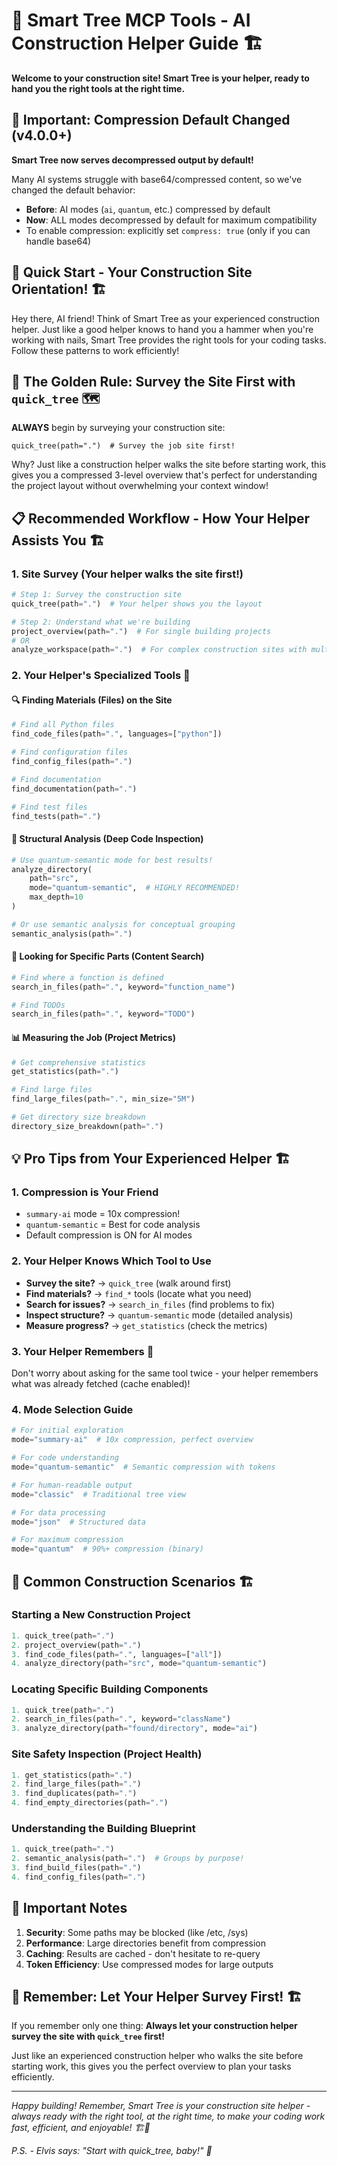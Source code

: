 # 🤖 Smart Tree MCP Tools - AI Construction Helper Guide 🏗️

**Welcome to your construction site! Smart Tree is your helper, ready to hand you the right tools at the right time.**

## 🚨 Important: Compression Default Changed (v4.0.0+)

**Smart Tree now serves decompressed output by default!** 

Many AI systems struggle with base64/compressed content, so we've changed the default behavior:
- **Before**: AI modes (`ai`, `quantum`, etc.) compressed by default
- **Now**: ALL modes decompressed by default for maximum compatibility
- To enable compression: explicitly set `compress: true` (only if you can handle base64)

## 🚀 Quick Start - Your Construction Site Orientation! 🏗️

Hey there, AI friend! Think of Smart Tree as your experienced construction helper. Just like a good helper knows to hand you a hammer when you're working with nails, Smart Tree provides the right tools for your coding tasks. Follow these patterns to work efficiently!

## 🌟 The Golden Rule: Survey the Site First with `quick_tree` 🗺️

**ALWAYS** begin by surveying your construction site:
```
quick_tree(path=".")  # Survey the job site first!
```

Why? Just like a construction helper walks the site before starting work, this gives you a compressed 3-level overview that's perfect for understanding the project layout without overwhelming your context window!

## 📋 Recommended Workflow - How Your Helper Assists You 🏗️

### 1. Site Survey (Your helper walks the site first!)
```python
# Step 1: Survey the construction site
quick_tree(path=".")  # Your helper shows you the layout

# Step 2: Understand what we're building
project_overview(path=".")  # For single building projects
# OR
analyze_workspace(path=".")  # For complex construction sites with multiple buildings
```

### 2. Your Helper's Specialized Tools 🧰

#### 🔍 Finding Materials (Files) on the Site
```python
# Find all Python files
find_code_files(path=".", languages=["python"])

# Find configuration files
find_config_files(path=".")

# Find documentation
find_documentation(path=".")

# Find test files
find_tests(path=".")
```

#### 🧠 Structural Analysis (Deep Code Inspection)
```python
# Use quantum-semantic mode for best results!
analyze_directory(
    path="src",
    mode="quantum-semantic",  # HIGHLY RECOMMENDED!
    max_depth=10
)

# Or use semantic analysis for conceptual grouping
semantic_analysis(path=".")
```

#### 🔎 Looking for Specific Parts (Content Search)
```python
# Find where a function is defined
search_in_files(path=".", keyword="function_name")

# Find TODOs
search_in_files(path=".", keyword="TODO")
```

#### 📊 Measuring the Job (Project Metrics)
```python
# Get comprehensive statistics
get_statistics(path=".")

# Find large files
find_large_files(path=".", min_size="5M")

# Get directory size breakdown
directory_size_breakdown(path=".")
```

## 💡 Pro Tips from Your Experienced Helper 🏗️

### 1. **Compression is Your Friend**
- `summary-ai` mode = 10x compression!
- `quantum-semantic` = Best for code analysis
- Default compression is ON for AI modes

### 2. **Your Helper Knows Which Tool to Use**
- **Survey the site?** → `quick_tree` (walk around first)
- **Find materials?** → `find_*` tools (locate what you need)
- **Search for issues?** → `search_in_files` (find problems to fix)
- **Inspect structure?** → `quantum-semantic` mode (detailed analysis)
- **Measure progress?** → `get_statistics` (check the metrics)

### 3. **Your Helper Remembers** 🧠
Don't worry about asking for the same tool twice - your helper remembers what was already fetched (cache enabled)!

### 4. **Mode Selection Guide**
```python
# For initial exploration
mode="summary-ai"  # 10x compression, perfect overview

# For code understanding
mode="quantum-semantic"  # Semantic compression with tokens

# For human-readable output
mode="classic"  # Traditional tree view

# For data processing
mode="json"  # Structured data

# For maximum compression
mode="quantum"  # 90%+ compression (binary)
```

## 🎯 Common Construction Scenarios 🏗️

### Starting a New Construction Project
```python
1. quick_tree(path=".")
2. project_overview(path=".")
3. find_code_files(path=".", languages=["all"])
4. analyze_directory(path="src", mode="quantum-semantic")
```

### Locating Specific Building Components
```python
1. quick_tree(path=".")
2. search_in_files(path=".", keyword="className")
3. analyze_directory(path="found/directory", mode="ai")
```

### Site Safety Inspection (Project Health)
```python
1. get_statistics(path=".")
2. find_large_files(path=".")
3. find_duplicates(path=".")
4. find_empty_directories(path=".")
```

### Understanding the Building Blueprint
```python
1. quick_tree(path=".")
2. semantic_analysis(path=".")  # Groups by purpose!
3. find_build_files(path=".")
4. find_config_files(path=".")
```

## 🚨 Important Notes

1. **Security**: Some paths may be blocked (like /etc, /sys)
2. **Performance**: Large directories benefit from compression
3. **Caching**: Results are cached - don't hesitate to re-query
4. **Token Efficiency**: Use compressed modes for large outputs

## 🎸 Remember: Let Your Helper Survey First! 🏗️

If you remember only one thing: **Always let your construction helper survey the site with `quick_tree` first!**

Just like an experienced construction helper who walks the site before starting work, this gives you the perfect overview to plan your tasks efficiently.

---

*Happy building! Remember, Smart Tree is your construction site helper - always ready with the right tool, at the right time, to make your coding work fast, efficient, and enjoyable! 🏗️🌳*

*P.S. - Elvis says: "Start with quick_tree, baby!" 🎸* 
